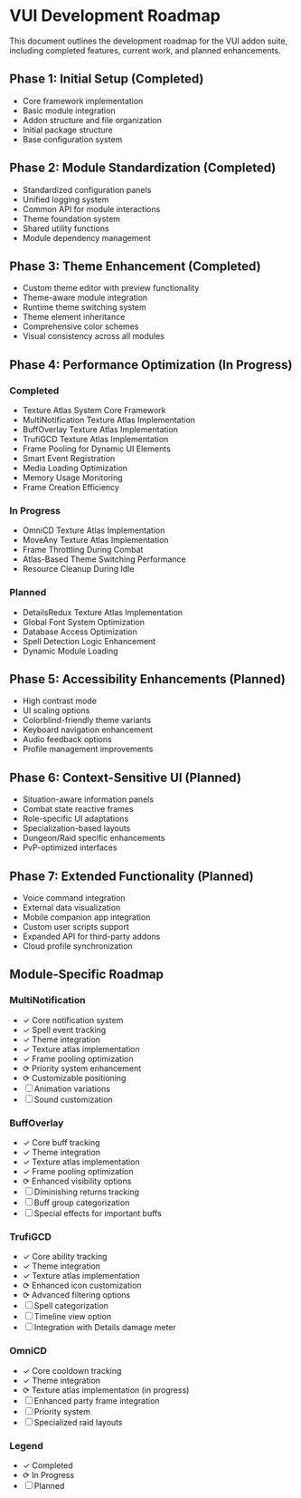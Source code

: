 # VUI Development Roadmap

This document outlines the development roadmap for the VUI addon suite, including completed features, current work, and planned enhancements.

## Phase 1: Initial Setup (Completed)
- Core framework implementation
- Basic module integration
- Addon structure and file organization
- Initial package structure
- Base configuration system

## Phase 2: Module Standardization (Completed)
- Standardized configuration panels
- Unified logging system
- Common API for module interactions
- Theme foundation system
- Shared utility functions
- Module dependency management

## Phase 3: Theme Enhancement (Completed)
- Custom theme editor with preview functionality
- Theme-aware module integration
- Runtime theme switching system
- Theme element inheritance
- Comprehensive color schemes
- Visual consistency across all modules

## Phase 4: Performance Optimization (In Progress)

### Completed
- Texture Atlas System Core Framework
- MultiNotification Texture Atlas Implementation
- BuffOverlay Texture Atlas Implementation
- TrufiGCD Texture Atlas Implementation
- Frame Pooling for Dynamic UI Elements
- Smart Event Registration
- Media Loading Optimization
- Memory Usage Monitoring
- Frame Creation Efficiency

### In Progress
- OmniCD Texture Atlas Implementation
- MoveAny Texture Atlas Implementation
- Frame Throttling During Combat
- Atlas-Based Theme Switching Performance
- Resource Cleanup During Idle

### Planned
- DetailsRedux Texture Atlas Implementation
- Global Font System Optimization
- Database Access Optimization
- Spell Detection Logic Enhancement
- Dynamic Module Loading

## Phase 5: Accessibility Enhancements (Planned)
- High contrast mode
- UI scaling options
- Colorblind-friendly theme variants
- Keyboard navigation enhancement
- Audio feedback options
- Profile management improvements

## Phase 6: Context-Sensitive UI (Planned)
- Situation-aware information panels
- Combat state reactive frames
- Role-specific UI adaptations
- Specialization-based layouts
- Dungeon/Raid specific enhancements
- PvP-optimized interfaces

## Phase 7: Extended Functionality (Planned)
- Voice command integration
- External data visualization
- Mobile companion app integration
- Custom user scripts support
- Expanded API for third-party addons
- Cloud profile synchronization

## Module-Specific Roadmap

### MultiNotification
- ✓ Core notification system
- ✓ Spell event tracking
- ✓ Theme integration
- ✓ Texture atlas implementation
- ✓ Frame pooling optimization
- ⟳ Priority system enhancement
- ⟳ Customizable positioning
- ☐ Animation variations
- ☐ Sound customization

### BuffOverlay
- ✓ Core buff tracking
- ✓ Theme integration  
- ✓ Texture atlas implementation
- ✓ Frame pooling optimization
- ⟳ Enhanced visibility options
- ☐ Diminishing returns tracking
- ☐ Buff group categorization
- ☐ Special effects for important buffs

### TrufiGCD
- ✓ Core ability tracking
- ✓ Theme integration
- ✓ Texture atlas implementation
- ⟳ Enhanced icon customization
- ⟳ Advanced filtering options
- ☐ Spell categorization
- ☐ Timeline view option
- ☐ Integration with Details damage meter

### OmniCD
- ✓ Core cooldown tracking
- ✓ Theme integration
- ⟳ Texture atlas implementation (in progress)
- ☐ Enhanced party frame integration
- ☐ Priority system
- ☐ Specialized raid layouts

### Legend
- ✓ Completed
- ⟳ In Progress
- ☐ Planned